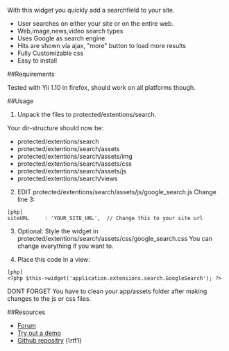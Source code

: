 With this widget you quickly add a searchfield to your site.

- User searches on either your site or on the entire web.
- Web,image,news,video search types
- Uses Google as search engine
- Hits are shown via ajax, "more" button to load more results
- Fully Customizable css
- Easy to install

##Requirements

Tested with Yii 1.10 in firefox, should work
on all platforms though.

##Usage
1. Unpack the files to protected/extentions/search.

Your dir-structure should now be:

- protected/extentions/search
- protected/extentions/search/assets
- protected/extentions/search/assets/img
- protected/extentions/search/assets/css
- protected/extentions/search/assets/js
- protected/extentions/search/views

2. EDIT protected/extentions/search/assets/js/google_search.js
Change line 3:
~~~
[php]
siteURL		: 'YOUR_SITE_URL',	// Change this to your site url
~~~

3. Optional:
Style the widget in protected/extentions/search/assets/css/google_search.css
You can change everything if you want to.

4. Place this code in a view:
~~~
[php]
<?php $this->widget('application.extensions.search.GoogleSearch'); ?>
~~~

DONT FORGET You have to clean your app/assets folder after making changes to the js or css files.

##Resources

 * [Forum](http://www.yiiframework.com/forum/index.php/topic/31929-extention-google-search/)
 * [Try out a demo](http://demo.wedson.se/)
 * [Github repositry](https://github.com/Sampa/GoogleSearch)
{\rtf1}